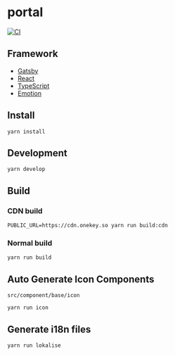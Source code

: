 # portal

[![CI](https://github.com/OneKeyHQ/portal/actions/workflows/main.yml/badge.svg)](https://github.com/OneKeyHQ/portal/actions/workflows/main.yml)

## Framework

- [Gatsby](https://www.gatsbyjs.com/)
- [React](https://reactjs.org/)
- [TypeScript](https://www.typescriptlang.org/)
- [Emotion](https://emotion.sh/)

## Install

```
yarn install
```

## Development

```
yarn develop
```

## Build

### CDN build

```
PUBLIC_URL=https://cdn.onekey.so yarn run build:cdn
```

### Normal build

```
yarn run build
```

## Auto Generate Icon Components

`src/component/base/icon`

```
yarn run icon
```

## Generate i18n files

```
yarn run lokalise
```

<!--
function toKey(text) {
  return {
    [text
      .toLowerCase()
      .replaceAll(' ', '_')
      .replaceAll('-', '_')
      .replaceAll('.', '')
      .replaceAll('?', '_')]: text,
  };
}
 -->
